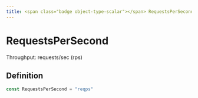 ```yaml
---
title: <span class="badge object-type-scalar"></span> RequestsPerSecond
---
```

# <span class="badge object-type-scalar"></span> RequestsPerSecond

Throughput: requests/sec (rps)

## Definition

```go
const RequestsPerSecond = "reqps"
```
